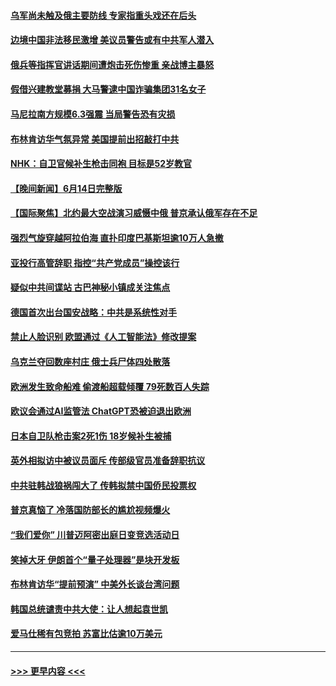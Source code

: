 #### [乌军尚未触及俄主要防线 专家指重头戏还在后头](../pages/prog202/a103731950.md?t=06152143) 
#### [边境中国非法移民激增 美议员警告或有中共军人潜入](../pages/prog202/a103731946.md?t=06152143) 
#### [俄兵等指挥官讲话期间遭炮击死伤惨重 亲战博主暴怒](../pages/prog202/a103731958.md?t=06152143) 
#### [假借兴建教堂募捐 大马警逮中国诈骗集团31名女子](../pages/prog202/a103731920.md?t=06152143) 
#### [马尼拉南方规模6.3强震 当局警告恐有灾损](../pages/prog202/a103731879.md?t=06152143) 
#### [布林肯访华气氛异常 美国提前出招敲打中共](../pages/prog202/a103731864.md?t=06152143) 
#### [NHK：自卫官候补生枪击同袍 目标是52岁教官](../pages/prog202/a103731861.md?t=06152143) 
#### [【晚间新闻】6月14日完整版](../pages/prog202/a103731769.md?t=06152143) 
#### [【国际聚焦】北约最大空战演习威慑中俄 普京承认俄军存在不足](../pages/prog202/a103731806.md?t=06152143) 
#### [强烈气旋穿越阿拉伯海 直扑印度巴基斯坦逾10万人急撤](../pages/prog202/a103731809.md?t=06152143) 
#### [亚投行高管辞职 指控“共产党成员”操控该行](../pages/prog202/a103731741.md?t=06152143) 
#### [疑似中共间谍站 古巴神秘小镇成关注焦点](../pages/prog202/a103731662.md?t=06152143) 
#### [德国首次出台国安战略：中共是系统性对手](../pages/prog202/a103731661.md?t=06152143) 
#### [禁止人脸识别 欧盟通过《人工智能法》修改提案](../pages/prog202/a103731660.md?t=06152143) 
#### [乌克兰夺回数座村庄 俄士兵尸体四处散落](../pages/prog202/a103731620.md?t=06152143) 
#### [欧洲发生致命船难 偷渡船超载倾覆 79死数百人失踪](../pages/prog202/a103731592.md?t=06152143) 
#### [欧议会通过AI监管法  ChatGPT恐被迫退出欧洲](../pages/prog202/a103731540.md?t=06152143) 
#### [日本自卫队枪击案2死1伤 18岁候补生被捕](../pages/prog202/a103731469.md?t=06152143) 
#### [英外相拟访中被议员面斥 传部级官员准备辞职抗议](../pages/prog202/a103731457.md?t=06152143) 
#### [中共驻韩战狼祸闯大了 传韩拟禁中国侨民投票权](../pages/prog202/a103731365.md?t=06152143) 
#### [普京真恼了 冷落国防部长的尴尬视频爆火](../pages/prog202/a103731268.md?t=06152143) 
#### [“我们爱你” 川普迈阿密出庭日变竞选活动日](../pages/prog202/a103731260.md?t=06152143) 
#### [笑掉大牙 伊朗首个“量子处理器”是块开发板](../pages/prog202/a103731256.md?t=06152143) 
#### [布林肯访华“提前预演” 中美外长谈台湾问题](../pages/prog202/a103731241.md?t=06152143) 
#### [韩国总统谴责中共大使：让人想起袁世凯](../pages/prog202/a103731200.md?t=06152143) 
#### [爱马仕稀有包竞拍 苏富比估逾10万美元](../pages/prog202/a103731212.md?t=06152143) 

----
#### [ >>> 更早内容 <<< ](../indexes/prog202-earlier.md)
